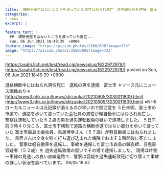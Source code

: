 ```yaml
---
title:  横断歩道ではないところを渡っていた男性はねられ死亡　目黒鍼灸師を逮捕・富士 
categories:
- news
excerpt: |
  
feature_text: |
  ##  横断歩道ではないところを渡っていた男性...
  Sun, 06 Jun 2021 18:49:39  +0900
feature_image: "https://picsum.photos/2560/600?image=733"
image: "https://picsum.photos/2560/600?image=733"
---
```


[https://asahi.5ch.net/test/read.cgi/newsplus/1622972979/](https://asahi.5ch.net/test/read.cgi/newsplus/1622972979/)
posted on Sun, 06 Jun 2021 18:49:39  +0900

<!--more-->

道路横断中にはねられ男性死亡　運転の男を逮捕　富士市 ＊ソース元にニュース画像あり＊ [http://www3.nhk.or.jp/lnews/shizuoka/20210605/3030011809.html](http://www3.nhk.or.jp/lnews/shizuoka/20210605/3030011809.html) ※NHKローカルニュースは元記事が消えるのが早いので御注意を ５日未明、富士市の市道で、道路を歩いて渡っていた会社員の男性が軽自動車にはねられ死亡し、 警察は運転していた５２歳の男を過失運転致傷の疑いで逮捕しました。 ５日午前３時４０分ころ、富士市下横割で道路の横断歩道ではない部分を歩いて渡っていた 富士市森島の会社員、鳥居博幸さん（５７歳）が軽自動車にはねられました。 鳥居さんは全身を強く打ち運び込まれた病院でおよそ１時間後に死亡しました。 警察は軽自動車を運転し、事故を通報した富士市森島の鍼灸師、目黒彰容疑者（５２歳）を 過失運転致傷の疑いでその場で逮捕しました。 現場は片側一車線の見通しの良い直線道路で、警察は容疑を過失運転致死に切り替えて事故の詳しい状況を調べています。 06/05 19:52
